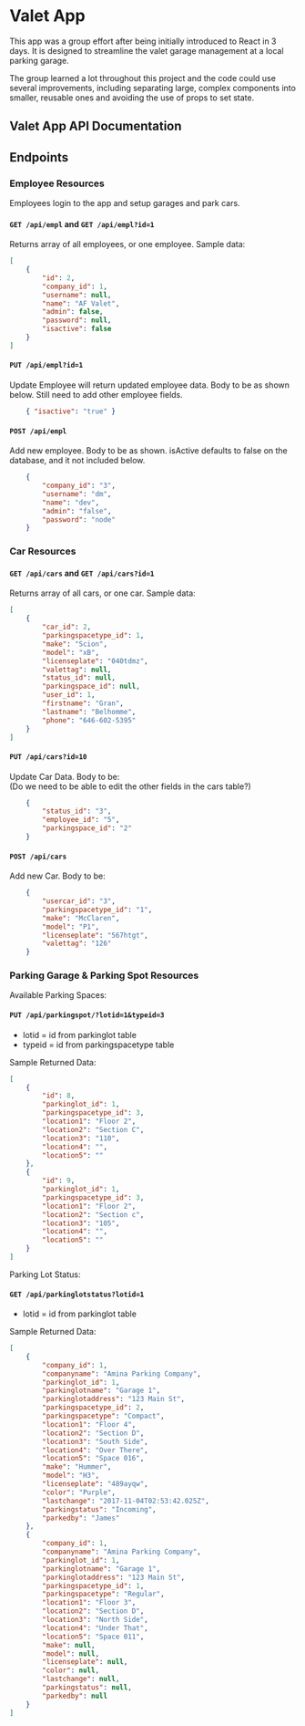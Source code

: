 # Valet App
This app was a group effort after being initially introduced to React in 3 days. It is designed to streamline the valet garage management at a local parking garage. 

The group learned a lot throughout this project and the code could use several improvements, including separating large, complex components into smaller, reusable ones and avoiding the use of props to set state.

## Valet App API Documentation

## Endpoints

### Employee Resources
Employees login to the app and setup garages and park cars.

#### `GET /api/empl` and `GET /api/empl?id=1`
Returns array of all employees, or one employee.  Sample data: 
````json
[
    {
        "id": 2,
        "company_id": 1,
        "username": null,
        "name": "AF Valet",
        "admin": false,
        "password": null,
        "isactive": false
    }
]
````

#### `PUT /api/empl?id=1`
Update Employee will return updated employee data.  Body to be as shown below.  Still need to add other employee fields.
```json
    { "isactive": "true" }
```

#### `POST /api/empl`
Add new employee.  Body to be as shown.  isActive defaults to false on the database, and it not included below.
```json
    {
        "company_id": "3",
        "username": "dm",
        "name": "dev",
        "admin": "false",
        "password": "node"
    }
```

### Car Resources
#### `GET /api/cars` and `GET /api/cars?id=1`
Returns array of all cars, or one car.  Sample data:
```json
[
    {
        "car_id": 2,
        "parkingspacetype_id": 1,
        "make": "Scion",
        "model": "xB",
        "licenseplate": "040tdmz",
        "valettag": null,
        "status_id": null,
        "parkingspace_id": null,
        "user_id": 1,
        "firstname": "Gran",
        "lastname": "Belhomme",
        "phone": "646-602-5395"
    }
]
```

#### `PUT /api/cars?id=10 `
Update Car Data.  Body to be:    
(Do we need to be able to edit the other fields in the cars table?)
```json
    {
        "status_id": "3",
        "employee_id": "5",      
        "parkingspace_id": "2"
    }
```

#### `POST /api/cars`
Add new Car.  Body to be:    

```json
    {
        "usercar_id": "3",
        "parkingspacetype_id": "1",
        "make": "McClaren",
        "model": "P1",
        "licenseplate": "567htgt",
        "valettag": "126"
    }
```

### Parking Garage & Parking Spot Resources
Available Parking Spaces:
#### `PUT /api/parkingspot/?lotid=1&typeid=3 `
- lotid = id from parkinglot table
- typeid = id from parkingspacetype table

Sample Returned Data:
```json
[
    {
        "id": 8,
        "parkinglot_id": 1,
        "parkingspacetype_id": 3,
        "location1": "Floor 2",
        "location2": "Section C",
        "location3": "110",
        "location4": "",
        "location5": ""
    },
    {
        "id": 9,
        "parkinglot_id": 1,
        "parkingspacetype_id": 3,
        "location1": "Floor 2",
        "location2": "Section c",
        "location3": "105",
        "location4": "",
        "location5": ""
    }
]
```

Parking Lot Status:
#### `GET /api/parkinglotstatus?lotid=1 `
- lotid = id from parkinglot table

Sample Returned Data:
```json
[
    {
        "company_id": 1,
        "companyname": "Amina Parking Company",
        "parkinglot_id": 1,
        "parkinglotname": "Garage 1",
        "parkinglotaddress": "123 Main St",
        "parkingspacetype_id": 2,
        "parkingspacetype": "Compact",
        "location1": "Floor 4",
        "location2": "Section D",
        "location3": "South Side",
        "location4": "Over There",
        "location5": "Space 016",
        "make": "Hummer",
        "model": "H3",
        "licenseplate": "489ayqw",
        "color": "Purple",
        "lastchange": "2017-11-04T02:53:42.025Z",
        "parkingstatus": "Incoming",
        "parkedby": "James"
    },
    {
        "company_id": 1,
        "companyname": "Amina Parking Company",
        "parkinglot_id": 1,
        "parkinglotname": "Garage 1",
        "parkinglotaddress": "123 Main St",
        "parkingspacetype_id": 1,
        "parkingspacetype": "Regular",
        "location1": "Floor 3",
        "location2": "Section D",
        "location3": "North Side",
        "location4": "Under That",
        "location5": "Space 011",
        "make": null,
        "model": null,
        "licenseplate": null,
        "color": null,
        "lastchange": null,
        "parkingstatus": null,
        "parkedby": null
    }
]
```
